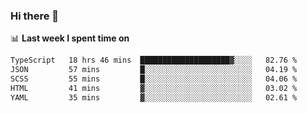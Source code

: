 ### Hi there 👋

<!--
**DBvc/DBvc** is a ✨ _special_ ✨ repository because its `README.md` (this file) appears on your GitHub profile.

Here are some ideas to get you started:

- 🔭 I’m currently working on ...
- 🌱 I’m currently learning ...
- 👯 I’m looking to collaborate on ...
- 🤔 I’m looking for help with ...
- 💬 Ask me about ...
- 📫 How to reach me: ...
- 😄 Pronouns: ...
- ⚡ Fun fact: ...
-->

📊 **Last week I spent time on**
<!--START_SECTION:waka-->

```txt
TypeScript   18 hrs 46 mins  ████████████████████▓░░░░   82.76 %
JSON         57 mins         █░░░░░░░░░░░░░░░░░░░░░░░░   04.19 %
SCSS         55 mins         █░░░░░░░░░░░░░░░░░░░░░░░░   04.06 %
HTML         41 mins         ▓░░░░░░░░░░░░░░░░░░░░░░░░   03.02 %
YAML         35 mins         ▓░░░░░░░░░░░░░░░░░░░░░░░░   02.61 %
```

<!--END_SECTION:waka-->
